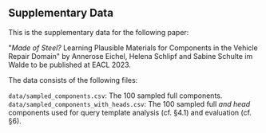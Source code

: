 ## Supplementary Data 

This is the supplementary data for the following paper:

"*Made of Steel?*  Learning Plausible Materials for Components in the Vehicle Repair Domain" by Annerose Eichel, Helena Schlipf and Sabine Schulte im Walde to be published at EACL 2023.

The data consists of the following files:

<code>data/sampled_components.csv</code>: The 100 sampled full components.\
<code>data/sampled_components_with_heads.csv</code>: The 100 sampled full <em>and head</em> components used for query template analysis (cf. §4.1) and evaluation (cf. §6).
